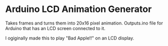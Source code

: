 # Arduino LCD Animation Generator
 Takes frames and turns them into 20x16 pixel animation. Outputs.ino file for Arduino that has an LCD screen connected to it.

I ogiginally made this to play "Bad Apple!!" on an LCD display.
